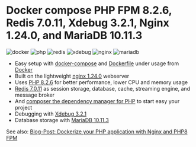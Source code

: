 # Docker compose PHP FPM 8.2.6, Redis 7.0.11, Xdebug 3.2.1, Nginx 1.24.0, and MariaDB 10.11.3

![docker](https://img.shields.io/badge/Docker-compose-brightgreen.svg)
![php](https://img.shields.io/badge/PHP_FPM-8.2.6-brightgreen.svg)
![redis](https://img.shields.io/badge/Redis-7.0.11-brightgreen.svg)
![xdebug](https://img.shields.io/badge/Xdebug-3.2.1-brightgreen.svg)
![nginx](https://img.shields.io/badge/nginx-1.24.0-brightgreen.svg)
![mariadb](https://img.shields.io/badge/MariaDB-10.11.3-brightgreen.svg)

* Easy setup with [docker-compose](https://docs.docker.com/compose/) and [Dockerfile](https://docs.docker.com/engine/reference/builder/) under usage from [Docker](https://www.docker.com)
* Built on the lightweight [nginx 1.24.0](https://nginx.org) webserver
* Uses [PHP 8.2.6](https://www.php.net) for better performance, lower CPU and memory usage
* [Redis 7.0.11](https://redis.io) as session storage, database, cache, streaming engine, and message broker
* And [composer the dependency manager for PHP](https://getcomposer.org) to start easy your project
* Debugging with [Xdebug 3.2.1](https://xdebug.org)
* Database storage with [MariaDB 10.11.3](https://mariadb.org)

See also:
[Blog-Post: Dockerize your PHP application with Nginx and PHP8 FPM](https://marc.it/dockerize-application-with-nginx-and-php8/)